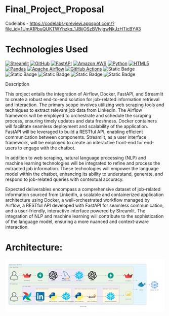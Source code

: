 # Final_Project_Proposal


Codelabs - https://codelabs-preview.appspot.com/?file_id=1UmA1PbuQUKTWYhzkq_1JBijOSzBVlyjgwNkJzHTicBY#3


# Technologies Used

[![Streamlit](https://img.shields.io/badge/Streamlit-FF4B4B?style=for-the-badge&logo=Streamlit&logoColor=white)](https://streamlit.io/)
[![GitHub](https://img.shields.io/badge/GitHub-100000?style=for-the-badge&logo=github&logoColor=white)](https://github.com/)
[![FastAPI](https://img.shields.io/badge/fastapi-109989?style=for-the-badge&logo=FASTAPI&logoColor=white)](https://fastapi.tiangolo.com/)
[![Amazon AWS](https://img.shields.io/badge/Amazon_AWS-FF9900?style=for-the-badge&logo=amazonaws&logoColor=white)](https://aws.amazon.com/)
[![Python](https://img.shields.io/badge/Python-FFD43B?style=for-the-badge&logo=python&logoColor=blue)](https://www.python.org/)
[![HTML5](https://img.shields.io/badge/HTML5-E34F26?style=for-the-badge&logo=html5&logoColor=white)](https://developer.mozilla.org/en-US/docs/Web/Guide/HTML/HTML5)
[![Pandas](https://img.shields.io/badge/Pandas-2C2D72?style=for-the-badge&logo=pandas&logoColor=white)](https://pandas.pydata.org/)
[![Apache Airflow](https://img.shields.io/badge/Airflow-017CEE?style=for-the-badge&logo=Apache%20Airflow&logoColor=white)](https://airflow.apache.org/)
[![GitHub Actions](https://img.shields.io/badge/Github%20Actions-282a2e?style=for-the-badge&logo=githubactions&logoColor=367cfe)](https://github.com/features/actions)
![Static Badge](https://img.shields.io/badge/Docker-%232496ED?style=for-the-badge&logo=Docker&color=blue)
![Static Badge](https://img.shields.io/badge/Google%20Cloud%20Platform-%234285F4?style=for-the-badge&logoColor=%234285F4)
![Static Badge](https://img.shields.io/badge/ApacheSpark-%23E25A1C?style=for-the-badge&logo=ApacheSpark&logoColor=%23E25A1C&color=green)
![Static Badge](https://img.shields.io/badge/OpenAI-%23412991?style=for-the-badge&logo=OpenAI&logoColor=%23412991&color=red)
![Static Badge](https://img.shields.io/badge/Postgres-%234169E1?style=for-the-badge&logo=PostgreSQL&logoColor=%234169E1&color=black)




Description

This project entails the integration of Airflow, Docker, FastAPI, and Streamlit to create a robust end-to-end solution for job-related information retrieval and interaction. The primary scope involves utilizing web scraping tools and techniques to extract relevant job data from LinkedIn. The Airflow framework will be employed to orchestrate and schedule the scraping process, ensuring timely updates and data freshness. Docker containers will facilitate seamless deployment and scalability of the application. FastAPI will be leveraged to build a RESTful API, enabling efficient communication between components. Streamlit, as a user interface framework, will be employed to create an interactive front-end for end-users to engage with the chatbot.

In addition to web scraping, natural language processing (NLP) and machine learning technologies will be integrated to refine and process the extracted job information. These technologies will empower the language model within the chatbot, enhancing its ability to understand, generate, and respond to job-related queries with contextual accuracy.

Expected deliverables encompass a comprehensive dataset of job-related information sourced from LinkedIn, a scalable and containerized application architecture using Docker, a well-orchestrated workflow managed by Airflow, a RESTful API developed with FastAPI for seamless communication, and a user-friendly, interactive interface powered by Streamlit. The integration of NLP and machine learning will contribute to the sophistication of the language model, ensuring a more nuanced and context-aware interaction.


# Architecture:



![Alt text](image.png)